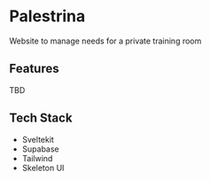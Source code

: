 # Palestrina

Website to manage needs for a private training room

## Features

TBD

## Tech Stack

- Sveltekit
- Supabase
- Tailwind
- Skeleton UI
